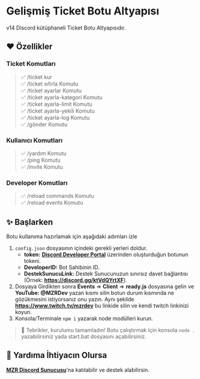 # Gelişmiş Ticket Botu Altyapısı
v14 Discord kütüphaneli Ticket Botu Altyapısıdır.

## ❤️ Özellikler
### Ticket Komutları
> ✅ /ticket kur <br>
> ✅ /ticket sıfırla Komutu <br>
> ✅ /ticket ayarlar Komutu <br>
> ✅ /ticket ayarla-kategori Komutu <br>
> ✅ /ticket ayarla-limit Komutu <br>
> ✅ /ticket ayarla-yekili Komutu <br>
> ✅ /ticket ayarla-log Komutu <br>
> ✅ /gönder Komutu <br>

### Kullanıcı Komutları
> ✅ /yardım Komutu <br>
> ✅ /ping Komutu <br>
> ✅ /invite Komutu <br>
### Developer Komutları
> ✅ /reload commands Komutu <br>
> ✅ /reload events Komutu <br>

## ✨ Başlarken
Botu kullanıma hazırlamak için aşağıdaki adımları izle
1. `config.json` dosyasının içindeki gerekli yerleri doldur. <br>
    * **token:** [**Discord Developer Portal**](https://discord.com/developers/applications) üzerinden oluşturduğun botunun tokeni. <br>
    * **DeveloperID:** Bot Sahibinin ID. <br>
    * **DestekSunucuLink:** Destek Sunucunuzun sınırsız davet bağlantısı (Örnek: **https://discord.gg/ktVdQYrtXF**). <br> 
2. Dosyaya Girdikten sonra **Events** => **Client** => **ready.js** dosyasına gelin ve **YouTube: @MZRDev** yazan kısmı silin botun durum kısmında ne gözükmesini istiyorsanız onu yazın. Aynı şekilde **https://www.twitch.tv/mzrdev** bu linkide silin ve kendi twitch linkinizi koyun.  
3. Konsola/Terminale `npm i` yazarak node modülleri kurun.

> 🎉 Tebrikler, kurulumu tamamladın! Botu çalıştırmak için konsola `node .` yazabilirsiniz yada start.bat dosyasını açabilirsiniz.

## 💞 Yardıma İhtiyacın Olursa
[**MZR Discord Sunucusu**](https://discord.gg/ktVdQYrtXF)'na katılabilir ve destek alabilirsin.
